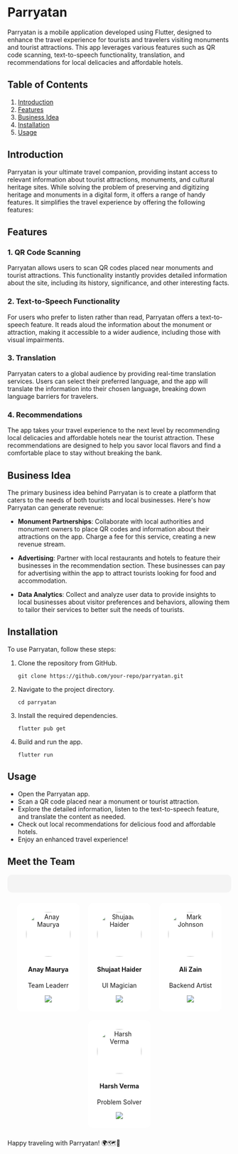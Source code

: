 # Parryatan 

Parryatan is a mobile application developed using Flutter, designed to enhance the travel experience for tourists and travelers visiting monuments and tourist attractions. This app leverages various features such as QR code scanning, text-to-speech functionality, translation, and recommendations for local delicacies and affordable hotels. 

## Table of Contents

1. [Introduction](#introduction)
2. [Features](#features)
3. [Business Idea](#business-idea)
4. [Installation](#installation)
5. [Usage](#usage)

## Introduction

Parryatan is your ultimate travel companion, providing instant access to relevant information about tourist attractions, monuments, and cultural heritage sites. While solving the problem of preserving and digitizing heritage and monuments in a digital form, it offers a range of handy features. It simplifies the travel experience by offering the following features:

## Features

### 1. QR Code Scanning

Parryatan allows users to scan QR codes placed near monuments and tourist attractions. This functionality instantly provides detailed information about the site, including its history, significance, and other interesting facts.

### 2. Text-to-Speech Functionality

For users who prefer to listen rather than read, Parryatan offers a text-to-speech feature. It reads aloud the information about the monument or attraction, making it accessible to a wider audience, including those with visual impairments.

### 3. Translation

Parryatan caters to a global audience by providing real-time translation services. Users can select their preferred language, and the app will translate the information into their chosen language, breaking down language barriers for travelers.

### 4. Recommendations

The app takes your travel experience to the next level by recommending local delicacies and affordable hotels near the tourist attraction. These recommendations are designed to help you savor local flavors and find a comfortable place to stay without breaking the bank.

## Business Idea

The primary business idea behind Parryatan is to create a platform that caters to the needs of both tourists and local businesses. Here's how Parryatan can generate revenue:

- **Monument Partnerships**: Collaborate with local authorities and monument owners to place QR codes and information about their attractions on the app. Charge a fee for this service, creating a new revenue stream.

- **Advertising**: Partner with local restaurants and hotels to feature their businesses in the recommendation section. These businesses can pay for advertising within the app to attract tourists looking for food and accommodation.

- **Data Analytics**: Collect and analyze user data to provide insights to local businesses about visitor preferences and behaviors, allowing them to tailor their services to better suit the needs of tourists.

## Installation

To use Parryatan, follow these steps:

1. Clone the repository from GitHub.

   ```shell
   git clone https://github.com/your-repo/parryatan.git
   ```

2. Navigate to the project directory.

   ```shell
   cd parryatan
   ```

3. Install the required dependencies.

   ```shell
   flutter pub get
   ```

4. Build and run the app.

   ```shell
   flutter run
   ```

## Usage

- Open the Parryatan app.
- Scan a QR code placed near a monument or tourist attraction.
- Explore the detailed information, listen to the text-to-speech feature, and translate the content as needed.
- Check out local recommendations for delicious food and affordable hotels.
- Enjoy an enhanced travel experience!

## Meet the Team

<div align="center">
  <p style="background-color: #F4F4F4; padding: 20px; border-radius: 10px;">
    <div style="display: flex; flex-wrap: wrap; justify-content: center; flex-direction: row">
      <div style="text-align: center; padding: 20px; margin: 10px; background-color: #FFFFFF; border-radius: 10px;">
        <img src="https://github.com/anaymaurya04.png" alt="Anay Maurya" width="100" style="border-radius: 50%;">
        <h4>Anay Maurya</h4>
        <p>Team Leaderr</p>
        <a href="https://github.com/anaymaurya04">
          <img src="https://img.icons8.com/material-outlined/24/000000/github.png"/>
        </a>
         <br>
      </div>
      <div style="text-align: center; padding: 20px; margin: 10px; background-color: #FFFFFF; border-radius: 10px;">
        <img src="https://github.com/sshrizvi.png" alt="Shujaat Haider" width="100" style="border-radius: 50%;">
        <h4>Shujaat Haider</h4>
        <p>UI Magician</p>
        <a href="https://github.com/sshrizvi">
          <img src="https://img.icons8.com/material-outlined/24/000000/github.png"/>
        </a>
      </div>
       <br>
      <div style="text-align: center; padding: 20px; margin: 10px; background-color: #FFFFFF; border-radius: 10px;">
        <img src="https://github.com/itsmezain.png" alt="Mark Johnson" width="100" style="border-radius: 50%;">
        <h4>Ali Zain</h4>
        <p>Backend Artist</p>
        <a href="https://github.com/itsmezain">
          <img src="https://img.icons8.com/material-outlined/24/000000/github.png"/>
        </a>
      </div>
       <br>
      <div style="text-align: center; padding: 20px; margin: 10px; background-color: #FFFFFF; border-radius: 10px;">
        <img src="https://github.com/harsh6388.png" alt="Harsh Verma" width="100" style="border-radius: 50%;">
        <h4>Harsh Verma</h4>
        <p>Problem Solver</p>
        <a href="https://github.com/harsh6388">
          <img src="https://img.icons8.com/material-outlined/24/000000/github.png"/>
        </a>
      </div>
    </div>
  </p>
</div>


Happy traveling with Parryatan! 🌍🗺️📱
